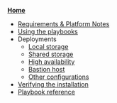 **[Home](Home)**
* [Requirements & Platform Notes](sys_reqs)
* [Using the playbooks](sys_use)
* Deployments
  * [Local storage](arch_single_local)
  * [Shared storage](arch_single_shared)
  * [High availability](arch_ha)
  * [Bastion host](arch_bastion)
  * [Other configurations](arch_other)
* [Verifying the installation](sys_verify)
* [Playbook reference](sys_reference)